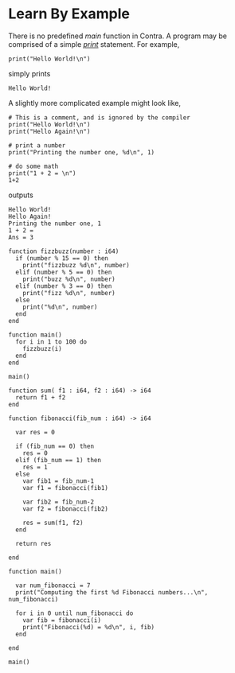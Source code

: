 Learn By Example
================

There is no predefined *main* function in Contra.  A program may be comprised of a simple
[*print*](reference.md#print) statement.  For example,
```
print("Hello World!\n")
```
simply prints
```
Hello World!
```

A slightly more complicated example might look like,
```
# This is a comment, and is ignored by the compiler
print("Hello World!\n")
print("Hello Again!\n")

# print a number
print("Printing the number one, %d\n", 1)

# do some math
print("1 + 2 = \n")
1+2
```
outputs
~~~
Hello World!
Hello Again!
Printing the number one, 1
1 + 2 =
Ans = 3
~~~



```
function fizzbuzz(number : i64)
  if (number % 15 == 0) then
    print("fizzbuzz %d\n", number) 
  elif (number % 5 == 0) then
    print("buzz %d\n", number) 
  elif (number % 3 == 0) then
    print("fizz %d\n", number) 
  else
    print("%d\n", number) 
  end
end

function main()
  for i in 1 to 100 do
    fizzbuzz(i)
  end
end

main()
```

```
function sum( f1 : i64, f2 : i64) -> i64
  return f1 + f2
end

function fibonacci(fib_num : i64) -> i64
  
  var res = 0

  if (fib_num == 0) then
    res = 0
  elif (fib_num == 1) then
    res = 1
  else
    var fib1 = fib_num-1
    var f1 = fibonacci(fib1)

    var fib2 = fib_num-2
    var f2 = fibonacci(fib2)

    res = sum(f1, f2)
  end

  return res

end

function main()
  
  var num_fibonacci = 7
  print("Computing the first %d Fibonacci numbers...\n", num_fibonacci)

  for i in 0 until num_fibonacci do
    var fib = fibonacci(i)
    print("Fibonacci(%d) = %d\n", i, fib)
  end

end

main()
```
